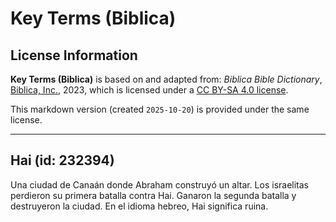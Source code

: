 # Key Terms (Biblica)

## License Information

**Key Terms (Biblica)** is based on and adapted from: _Biblica Bible Dictionary_, [Biblica, Inc.](https://www.biblica.com/), 2023, which is licensed under a [CC BY-SA 4.0 license](https://creativecommons.org/licenses/by-sa/4.0/legalcode.en).

This markdown version (created `2025-10-20`) is provided under the same license.



--------------------------------

## Hai (id: 232394)

Una ciudad de Canaán donde Abraham construyó un altar. Los israelitas perdieron su primera batalla contra Hai. Ganaron la segunda batalla y destruyeron la ciudad. En el idioma hebreo, Hai significa ruina.


